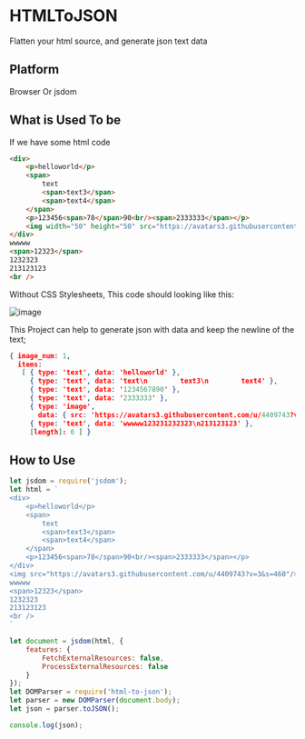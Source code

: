 # HTMLToJSON
Flatten your html source, and generate json text data

## Platform
Browser Or jsdom

## What is Used To be
If we have some html code
```html
<div>
    <p>helloworld</p>
    <span>
        text
        <span>text3</span>
        <span>text4</span>
    </span>
    <p>123456<span>78</span>90<br/><span>2333333</span></p>
    <img width="50" height="50" src="https://avatars3.githubusercontent.com/u/4409743?v=3&s=460"/>
</div>
wwwww
<span>12323</span>
1232323
213123123
<br />
```
Without CSS Stylesheets, This code should looking like this:

![image](https://cloud.githubusercontent.com/assets/4409743/24209325/e1985ab4-0f60-11e7-9b24-e2297e3c01a9.png)

This Project can help to generate json with data and keep the newline of the text;

```json
{ image_num: 1,
  items:
   [ { type: 'text', data: 'helloworld' },
     { type: 'text', data: 'text\n        text3\n        text4' },
     { type: 'text', data: '1234567890' },
     { type: 'text', data: '2333333' },
     { type: 'image',
       data: { src: 'https://avatars3.githubusercontent.com/u/4409743?v=3&s=460' } },
     { type: 'text', data: 'wwwww123231232323\n213123123' },
     [length]: 6 ] }
```


## How to Use


```javascript
let jsdom = require('jsdom');
let html = `
<div>
    <p>helloworld</p>
    <span>
        text
        <span>text3</span>
        <span>text4</span>
    </span>
    <p>123456<span>78</span>90<br/><span>2333333</span></p>
</div>
<img src="https://avatars3.githubusercontent.com/u/4409743?v=3&s=460"/>
wwwww
<span>12323</span>
1232323
213123123
<br />
`

let document = jsdom(html, {
    features: {
        FetchExternalResources: false,
        ProcessExternalResources: false
    }
});
let DOMParser = require('html-to-json');
let parser = new DOMParser(document.body);
let json = parser.toJSON();

console.log(json);
```